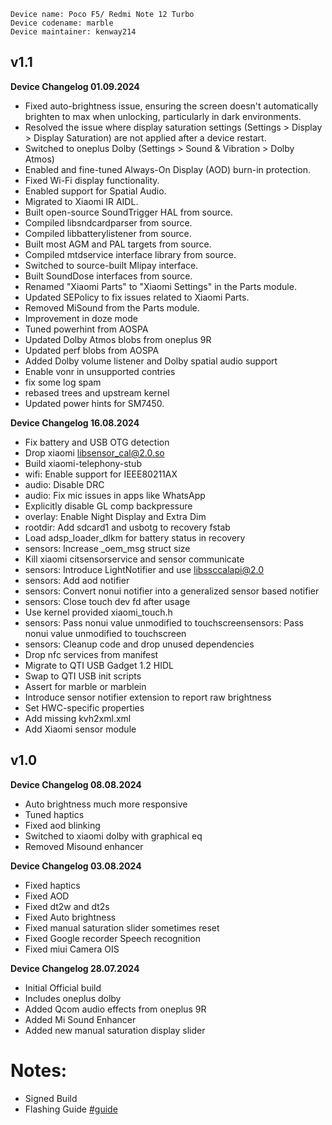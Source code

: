  ```
Device name: Poco F5/ Redmi Note 12 Turbo
Device codename: marble
Device maintainer: kenway214
```

## v1.1

**Device Changelog 01.09.2024**

- Fixed auto-brightness issue, ensuring the screen doesn't automatically brighten to max when unlocking, particularly in dark environments.
- Resolved the issue where display saturation settings (Settings > Display > Display Saturation) are not applied after a device restart.
- Switched to oneplus Dolby (Settings > Sound & Vibration > Dolby Atmos)
- Enabled and fine-tuned Always-On Display (AOD) burn-in protection.
- Fixed Wi-Fi display functionality.
- Enabled support for Spatial Audio.
- Migrated to Xiaomi IR AIDL.
- Built open-source SoundTrigger HAL from source.
- Compiled libsndcardparser from source.
- Compiled libbatterylistener from source.
- Built most AGM and PAL targets from source.
- Compiled mtdservice interface library from source.
- Switched to source-built Mlipay interface.
- Built SoundDose interfaces from source.
- Renamed "Xiaomi Parts" to "Xiaomi Settings" in the Parts module.
- Updated SEPolicy to fix issues related to Xiaomi Parts.
- Removed MiSound from the Parts module.
- Improvement in doze mode
- Tuned powerhint from AOSPA
- Updated Dolby Atmos blobs from oneplus 9R
- Updated perf blobs from AOSPA
- Added Dolby volume listener and Dolby spatial audio support
- Enable vonr in unsupported contries
- fix some log spam
- rebased trees and upstream kernel
- Updated power hints for SM7450.

**Device Changelog 16.08.2024**

- Fix battery and USB OTG detection
- Drop xiaomi libsensor_cal@2.0.so
- Build xiaomi-telephony-stub
- wifi: Enable support for IEEE80211AX
- audio: Disable DRC
- audio: Fix mic issues in apps like WhatsApp
- Explicitly disable GL comp backpressure
- overlay: Enable Night Display and Extra Dim
- rootdir: Add sdcard1 and usbotg to recovery fstab
- Load adsp_loader_dlkm for battery status in recovery
- sensors: Increase _oem_msg struct size
- Kill xiaomi citsensorservice and sensor communicate
- sensors: Introduce LightNotifier and use libssccalapi@2.0
- sensors: Add aod notifier
- sensors: Convert nonui notifier into a generalized sensor based notifier
- sensors: Close touch dev fd after usage
- Use kernel provided xiaomi_touch.h
- sensors: Pass nonui value unmodified to touchscreensensors: Pass nonui value unmodified to touchscreen
- sensors: Cleanup code and drop unused dependencies
- Drop nfc services from manifest
- Migrate to QTI USB Gadget 1.2 HIDL
- Swap to QTI USB init scripts
- Assert for marble or marblein
- Introduce sensor notifier extension to report raw brightness
- Set HWC-specific properties
- Add missing kvh2xml.xml
- Add Xiaomi sensor module

## v1.0

**Device Changelog 08.08.2024**

- Auto brightness much more responsive
- Tuned haptics
- Fixed aod blinking
- Switched to xiaomi dolby with graphical eq
- Removed Misound enhancer

**Device Changelog 03.08.2024**

- Fixed haptics
- Fixed AOD
- Fixed dt2w and dt2s
- Fixed Auto brightness
- Fixed manual saturation slider sometimes reset
- Fixed Google recorder Speech recognition
- Fixed miui Camera OIS

**Device Changelog 28.07.2024**

- Initial Official build
- Includes oneplus dolby
- Added Qcom audio effects from oneplus 9R
- Added Mi Sound Enhancer
- Added new manual saturation display slider

# Notes:
- Signed Build
- Flashing Guide [#guide](https://github.com/kenway214/marble_updates/blob/main/Flashing_Guide_Marble_A14.md)
